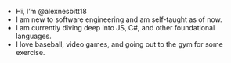 - Hi, I’m @alexnesbitt18
- I am new to software engineering and am self-taught as of now. 
- I am currently diving deep into JS, C#, and other foundational languages.
- I love baseball, video games, and going out to the gym for some exercise. 

<!---
alexnesbitt18/alexnesbitt18 is a ✨ special ✨ repository because its `README.md` (this file) appears on your GitHub profile.
You can click the Preview link to take a look at your changes.
--->
